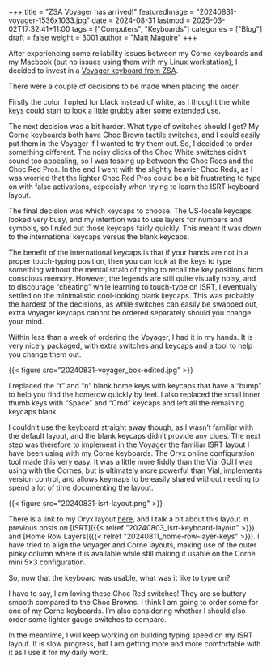 +++
title = "ZSA Voyager has arrived!"
featuredImage = "20240831-voyager-1536x1033.jpg"
date = 2024-08-31
lastmod = 2025-03-02T17:32:41+11:00
tags = ["Computers", "Keyboards"]
categories = ["Blog"]
draft = false
weight = 3001
author = "Matt Maguire"
+++

After experiencing some reliability issues between my Corne keyboards and my Macbook (but no issues using them with my Linux workstation), I decided to invest in a [Voyager keyboard from ZSA](https://www.zsa.io/voyager).

There were a couple of decisions to be made when placing the order.

Firstly the color. I opted for black instead of white, as I thought the white keys could start to look a little grubby after some extended use.

The next decision was a bit harder. What type of switches should I get? My Corne keyboards both have Choc Brown tactile switches, and I could easily put them in the Voyager if I wanted to try them out. So, I decided to order something different. The noisy clicks of the Choc White switches didn’t sound too appealing, so I was tossing up between the Choc Reds and the Choc Red Pros. In the end I went with the slightly heavier Choc Reds, as I was worried that the lighter Choc Red Pros could be a bit frustrating to type on with false activations, especially when trying to learn the ISRT keyboard layout.

The final decision was which keycaps to choose. The US-locale keycaps looked very busy, and my intention was to use layers for numbers and symbols, so I ruled out those keycaps fairly quickly. This meant it was down to the international keycaps versus the blank keycaps.

The benefit of the international keycaps is that if your hands are not in a proper touch-typing position, then you can look at the keys to type something without the mental strain of trying to recall the key positions from conscious memory. However, the legends are still quite visually noisy, and to discourage “cheating” while learning to touch-type on ISRT, I eventually settled on the minimalistic cool-looking blank keycaps. This was probably the hardest of the decisions, as while switches can easily be swapped out, extra Voyager keycaps cannot be ordered separately should you change your mind.

Within less than a week of ordering the Voyager, I had it in my hands. It is very nicely packaged, with extra switches and keycaps and a tool to help you change them out.

{{< figure src="20240831-voyager_box-edited.jpg" >}}

I replaced the “t” and “n” blank home keys with keycaps that have a “bump” to help you find the homerow quickly by feel. I also replaced the small inner thumb keys with “Space” and “Cmd” keycaps and left all the remaining keycaps blank.

I couldn’t use the keyboard straight away though, as I wasn’t familiar with the default layout, and the blank keycaps didn’t provide any clues. The next step was therefore to implement in the Voyager the familiar ISRT layout I have been using with my Corne keyboards. The Oryx online configuration tool made this very easy. It was a little more fiddly than the Vial GUI I was using with the Cornes, but is ultimately more powerful than Vial, implements version control, and allows keymaps to be easily shared without needing to spend a lot of time documenting the layout.

{{< figure src="20240831-isrt-layout.png" >}}

There is a link to my Oryx layout [here](https://configure.zsa.io/voyager/layouts/jYDdw/VA4le/0), and I talk a bit about this layout in previous posts on [ISRT]({{< relref "20240803_isrt-keyboard-layout" >}}) and [Home Row Layers]({{< relref "20240811_home-row-layer-keys" >}}). I have tried to align the Voyager and Corne layouts, making use of the outer pinky column where it is available while still making it usable on the Corne mini 5×3 configuration.

So, now that the keyboard was usable, what was it like to type on?

I have to say, I am loving these Choc Red switches! They are so buttery-smooth compared to the Choc Browns, I think I am going to order some for one of my Corne keyboards. I’m also considering whether I should also order some lighter gauge switches to compare.

In the meantime, I will keep working on building typing speed on my ISRT layout. It is slow progress, but I am getting more and more comfortable with it as I use it for my daily work.
